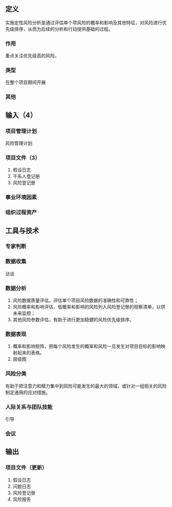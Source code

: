 ## 定义
实施定性风险分析是通过评估单个项风险的概率和影响及其他特征，对风险进行优先级排序，从而为后续的分析和行动提供基础的过程。
### 作用
重点关注优先级高的风险。
### 类型
在整个项目期间开展
### 其他
## 输入（4）
### 项目管理计划
风险管理计划
### 项目文件（3）
1. 假设日志
2. 干系人登记册
3. 风险登记册
### 事业环境因素
### 组织过程资产
## 工具与技术
### 专家判断
### 数据收集
访谈
### 数据分析
1. 风险数据质量评估，评估单个项目风险数据的准确性和可靠性；
2. 风险概率和影响评估，低概率和影响的风险列入风险登记册的观察清单，以供未来监控；
3. 其他风险参数评估，有助于进行更加稳健的风险优先级排序。
### 数据表现
1. 概率和影响矩阵，把每个风险发生的概率和风险一旦发生对项目目标的影响映射起来的表格。
2. 层级图
### 风险分类
有助于把注意力和精力集中到风险可能发生的最大的领域，或针对一组相关的风险制定通用的应对措施。
### 人际关系与团队技能
引导
### 会议
## 输出
### 项目文件（更新）
1. 假设日志
2. 问题日志
3. 风险登记册
4. 风险报告
